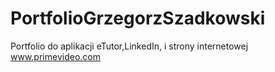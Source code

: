 # PortfolioGrzegorzSzadkowski
Portfolio do aplikacji eTutor,LinkedIn, i strony internetowej www.primevideo.com
